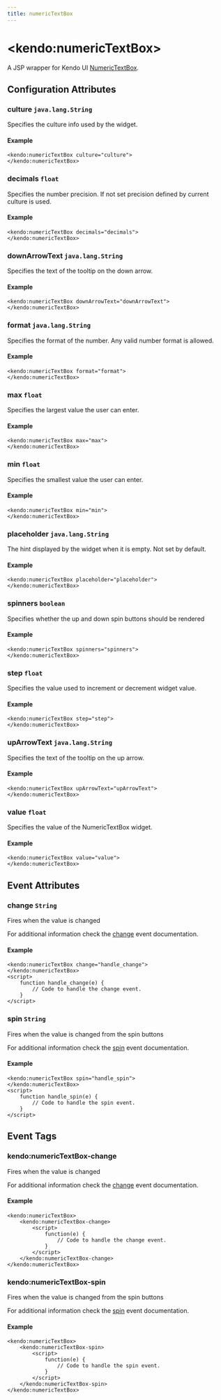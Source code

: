 ```yaml
---
title: numericTextBox
---
```


# \<kendo:numericTextBox\>
A JSP wrapper for Kendo UI [NumericTextBox](/api/web/numerictextbox).

## Configuration Attributes

### culture `java.lang.String`

Specifies the culture info used by the widget.

#### Example
    <kendo:numericTextBox culture="culture">
    </kendo:numericTextBox>

### decimals `float`

Specifies the number precision. If not set precision defined by current culture is used.

#### Example
    <kendo:numericTextBox decimals="decimals">
    </kendo:numericTextBox>

### downArrowText `java.lang.String`

Specifies the text of the tooltip on the down arrow.

#### Example
    <kendo:numericTextBox downArrowText="downArrowText">
    </kendo:numericTextBox>

### format `java.lang.String`

Specifies the format of the number. Any valid number format is allowed.

#### Example
    <kendo:numericTextBox format="format">
    </kendo:numericTextBox>

### max `float`

Specifies the largest value the user can enter.

#### Example
    <kendo:numericTextBox max="max">
    </kendo:numericTextBox>

### min `float`

Specifies the smallest value the user can enter.

#### Example
    <kendo:numericTextBox min="min">
    </kendo:numericTextBox>

### placeholder `java.lang.String`

The hint displayed by the widget when it is empty. Not set by default.

#### Example
    <kendo:numericTextBox placeholder="placeholder">
    </kendo:numericTextBox>

### spinners `boolean`

Specifies whether the up and down spin buttons should be rendered

#### Example
    <kendo:numericTextBox spinners="spinners">
    </kendo:numericTextBox>

### step `float`

Specifies the value used to increment or decrement widget value.

#### Example
    <kendo:numericTextBox step="step">
    </kendo:numericTextBox>

### upArrowText `java.lang.String`

Specifies the text of the tooltip on the up arrow.

#### Example
    <kendo:numericTextBox upArrowText="upArrowText">
    </kendo:numericTextBox>

### value `float`

Specifies the value of the NumericTextBox widget.

#### Example
    <kendo:numericTextBox value="value">
    </kendo:numericTextBox>


## Event Attributes

### change `String`

Fires when the value is changed


For additional information check the [change](/api/web/numerictextbox#events-change) event documentation.

#### Example
    <kendo:numericTextBox change="handle_change">
    </kendo:numericTextBox>
    <script>
        function handle_change(e) {
            // Code to handle the change event.
        }
    </script>

### spin `String`

Fires when the value is changed from the spin buttons


For additional information check the [spin](/api/web/numerictextbox#events-spin) event documentation.

#### Example
    <kendo:numericTextBox spin="handle_spin">
    </kendo:numericTextBox>
    <script>
        function handle_spin(e) {
            // Code to handle the spin event.
        }
    </script>

## Event Tags

### kendo:numericTextBox-change

Fires when the value is changed


For additional information check the [change](/api/web/numerictextbox#events-change) event documentation.

#### Example
    <kendo:numericTextBox>
        <kendo:numericTextBox-change>
            <script>
                function(e) {
                    // Code to handle the change event.
                }
            </script>
        </kendo:numericTextBox-change>
    </kendo:numericTextBox>

### kendo:numericTextBox-spin

Fires when the value is changed from the spin buttons


For additional information check the [spin](/api/web/numerictextbox#events-spin) event documentation.

#### Example
    <kendo:numericTextBox>
        <kendo:numericTextBox-spin>
            <script>
                function(e) {
                    // Code to handle the spin event.
                }
            </script>
        </kendo:numericTextBox-spin>
    </kendo:numericTextBox>

